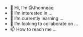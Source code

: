 - 👋 Hi, I’m @Jhonneaq
- 👀 I’m interested in ...
- 🌱 I’m currently learning ...
- 💞️ I’m looking to collaborate on ...
- 📫 How to reach me ...

<!---
Jhonneaq/Jhonneaq is a ✨ special ✨ repository because its `README.md` (this file) appears on your GitHub profile.
You can click the Preview link to take a look at your changes.
--->
